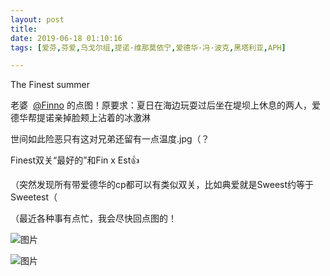```yaml
---
layout: post
title: 
date: 2019-06-18 01:10:16
tags: [爱芬,芬爱,乌戈尔组,提诺·维那莫依宁,爱德华·冯·波克,黑塔利亚,APH]

---
```

The Finest summer

老婆  [@Finno](http://www.lofter.com/mentionredirect.do?blogId=491464085) 的点图！原要求：夏日在海边玩耍过后坐在堤坝上休息的两人，爱德华帮提诺亲掉脸颊上沾着的冰激淋

世间如此险恶只有这对兄弟还留有一点温度.jpg（？

Finest双关“最好的”和Fin x Est👍

（突然发现所有带爱德华的cp都可以有类似双关，比如典爱就是Sweest约等于Sweetest（

（最近各种事有点忙，我会尽快回点图的！


![图片](./img/ang4SjhuSGNnSFpsdkR5UUVIa2J1SlhnamVXRkhxMWl1T01DR3NqazFkSlZadmJ2eFBqSXRRPT0.jpg)

![图片](./img/ang4SjhuSGNnSFpsdkR5UUVIa2J1QWI2YXBQOUlwN1VadE5qeUlpRkNqK3dJdmVLb3huZFpBPT0.jpg)
